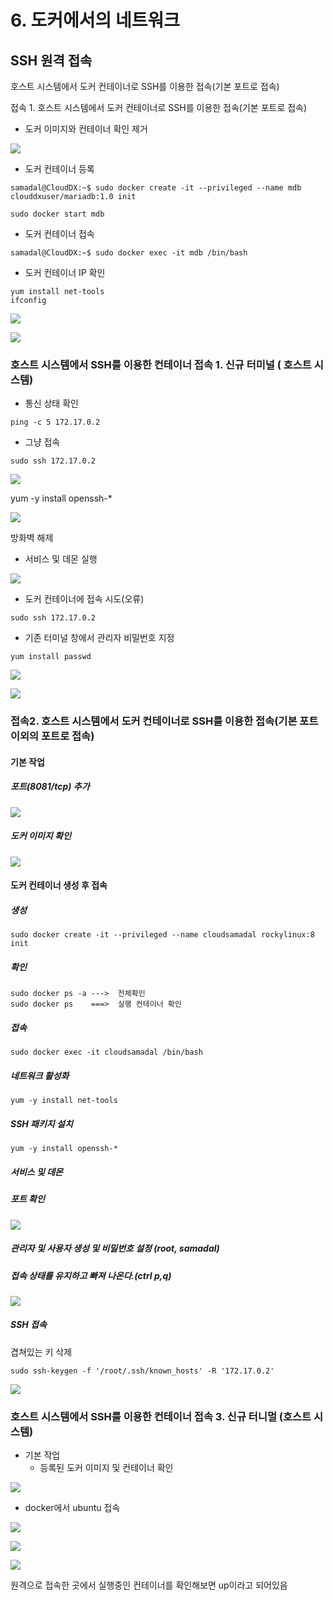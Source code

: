 # 6. 도커에서의 네트워크

## SSH 원격 접속
호스트 시스템에서 도커 컨테이너로 SSH를 이용한 접속(기본 포트로 접속)

접속 1. 호스트 시스템에서 도커 컨테이너로 SSH를 이용한 접속(기본 포트로 접속)

- 도커 이미지와 컨테이너 확인 제거

![](./img/20250526.img/0017.png)

- 도커 컨테이너 등록

```
samadal@CloudDX:~$ sudo docker create -it --privileged --name mdb clouddxuser/mariadb:1.0 init

sudo docker start mdb
```
- 도커 컨테이너 접속

```
samadal@CloudDX:~$ sudo docker exec -it mdb /bin/bash
```


- 도커 컨테이너 IP 확인
```
yum install net-tools
ifconfig
```
![](./img/20250526.img/0018.png)

![](./img/20250526.img/0019.png)
### 호스트 시스템에서 SSH를 이용한 컨테이너 접속 1. 신규 터미널 ( 호스트 시스템)

- 통신 상태 확인
```
ping -c 5 172.17.0.2
```
- 그냥 접속
```
sudo ssh 172.17.0.2
```



![](./img/20250526.img/0020.png)

yum -y install openssh-*

![](./img/20250526.img/0021.png)

방화벽 해제

- 서비스 및 데몬 실행

![](./img/20250526.img/0022.png)

- 도커 컨테이너에 접속 시도(오류)
```
sudo ssh 172.17.0.2
```
- 기존 터미널 창에서 관리자 비밀번호 지정

```
yum install passwd
```

![](./img/20250526.img/0024.png)

![](./img/20250526.img/0023.png)


### 접속2. 호스트 시스템에서 도커 컨테이너로 SSH를 이용한 접속(기본 포트 이외의 포트로 접속)

#### 기본 작업
##### 포트(8081/tcp) 추가

![](./img/20250526.img/0025.png)

##### 도커 이미지 확인

![](./img/20250526.img/0026.png)

#### 도커 컨테이너 생성 후 접속

##### 생성
```
sudo docker create -it --privileged --name cloudsamadal rockylinux:8 init 
```

##### 확인
```
sudo docker ps -a --->  전체확인
sudo docker ps    ===>  실행 컨테이너 확인
```
##### 접속

```
sudo docker exec -it cloudsamadal /bin/bash
```

##### 네트워크 활성화

```
yum -y install net-tools
```

##### SSH 패키지 설치
```
yum -y install openssh-*
```
##### 서비스 및 데몬

##### 포트 확인

![](./img/20250526.img/0027.png)

##### 관리자 및 사용자 생성 및 비밀번호 설정 (root, samadal)

##### 접속 상태를 유지하고 빠져 나온다.(ctrl p,q)

![](./img/20250526.img/0028.png)

##### SSH 접속

겹쳐있는 키 삭제
```
sudo ssh-keygen -f '/root/.ssh/known_hosts' -R '172.17.0.2'
```

![](./img/20250526.img/0029.png)




### 호스트 시스템에서 SSH를 이용한 컨테이너 접속 3. 신규 터니멀 (호스트 시스템)

- 기본 작업
    - 등록된 도커 이미지 및 컨테이너 확인

![](./img/20250527.img/0001.png)

- docker에서 ubuntu 접속

![](./img/20250527.img/0002.png)

![](./img/20250527.img/0003.png)

![](./img/20250527.img/0004.png)

원격으로 접속한 곳에서 실행중인 컨테이너를 확인해보면 up이라고 되어있음